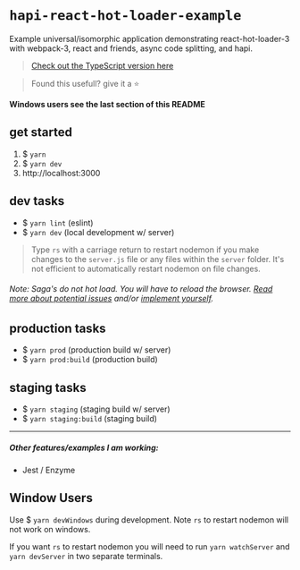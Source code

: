 # `hapi-react-hot-loader-example`
Example universal/isomorphic application demonstrating react-hot-loader-3 with webpack-3, react and friends, async code splitting, and hapi.

>  [Check out the TypeScript version here](https://github.com/codeBelt/typescript-hapi-react-hot-loader-example)

> Found this usefull? give it a :star:

**Windows users see the last section of this README**

## get started
1. $ `yarn`
2. $ `yarn dev`
3. http://localhost:3000

## dev tasks
- $ `yarn lint` (eslint)
- $ `yarn dev` (local development w/ server)

> Type `rs` with a carriage return to restart nodemon if you make changes to the `server.js` file or any files within the `server` folder. It's not efficient to automatically restart nodemon on file changes.

###### Note: Saga's do not hot load. You will have to reload the browser. [Read more about potential issues](https://github.com/redux-saga/redux-saga/issues/22#issuecomment-218737951) and/or [implement yourself](https://gist.github.com/markerikson/dc6cee36b5b6f8d718f2e24a249e0491).


## production tasks
- $ `yarn prod` (production build w/ server)
- $ `yarn prod:build` (production build)

## staging tasks
- $ `yarn staging` (staging build w/ server)
- $ `yarn staging:build` (staging build)

---

##### Other features/examples I am working:
* Jest / Enzyme

## Window Users
Use  $ `yarn devWindows` during development. Note `rs` to restart nodemon will not work on windows.

If you want `rs` to restart nodemon you will need to run `yarn watchServer` and `yarn devServer` in two separate terminals.
